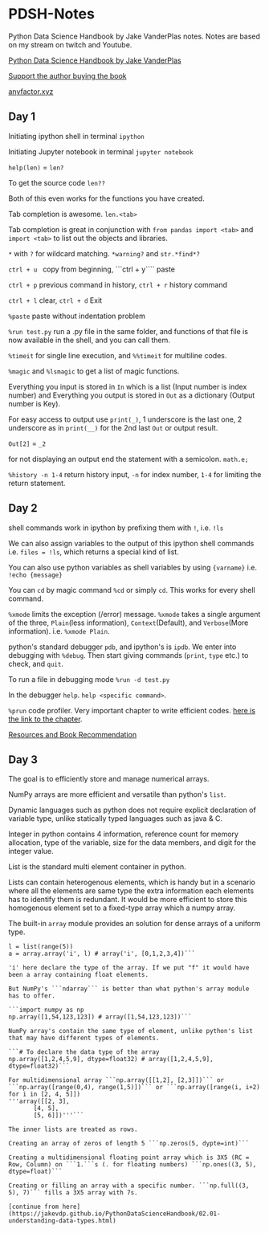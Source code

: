 # PDSH-Notes

Python Data Science Handbook by Jake VanderPlas notes. Notes are based on my stream on twitch and Youtube.

[Python Data Science Handbook by Jake VanderPlas](https://jakevdp.github.io/PythonDataScienceHandbook/)

[Support the author buying the book](http://shop.oreilly.com/product/0636920034919.do)

[anyfactor.xyz](https://www.anyfactor.xyz)

## Day 1

Initiating ipython shell in terminal ```ipython```

Initiating Jupyter notebook in terminal ```jupyter notebook```

```help(len)``` = ```len?```

To get the source code ```len??```

Both of this even works for the functions you have created.

Tab completion is awesome. ```len.<tab>```

Tab completion is great in conjunction with ```from pandas import <tab>``` and ```import <tab>``` to list out the objects and libraries.

```*``` with ```?``` for wildcard matching. ```*warning?``` and ```str.*find*?```

```ctrl + u ``` copy from beginning, ```ctrl + y```` paste

```ctrl + p``` previous command in history, ```ctrl + r``` history command

```ctrl + l``` clear, ```ctrl + d``` Exit

```%paste``` paste without indentation problem

```%run test.py``` run a .py file in the same folder, and functions of that file is now available in the shell, and you can call them.

```%timeit``` for single line execution, and ```%%timeit``` for multiline codes.

```%magic``` and ```%lsmagic``` to get a list of magic functions.

Everything you input is stored in ```In``` which is a list (Input number is index number) and Everything you output is stored in ```Out``` as a dictionary (Output number is Key).

For easy access to output use ```print(_)```, 1 underscore is the last one, 2 underscore as in ```print(__)``` for the 2nd last ```Out``` or output result.

```Out[2]``` = ```_2```

for not displaying an output end the statement with a semicolon. ```math.e;```

```%history -n 1-4``` return history input, ```-n``` for index number,  ```1-4``` for limiting the return statement.

## Day 2

shell commands work in ipython by prefixing them with ```!```, i.e. ```!ls```

We can also assign variables to the output of this ipython shell commands i.e. ```files = !ls```, which returns a special kind of list.

You can also use python variables as shell variables by using ```{varname}``` i.e. ```!echo {message}```

You can ```cd``` by magic command ```%cd``` or simply ```cd```. This works for every shell command.

```%xmode``` limits the exception (/error) message. ```%xmode``` takes a single argument of the three, ```Plain```(less information), ```Context```(Default), and ```Verbose```(More information). i.e. ```%xmode Plain```.

python's standard debugger ```pdb```, and ipython's is ```ipdb```. We enter into debugging with ```%debug```. Then start giving commands (```print```, ```type``` etc.) to check, and ```quit```.

To run a file in debugging mode ```%run -d test.py```

In the debugger ```help```. ```help <specific command>```.

```%prun``` code profiler.  Very important chapter to write efficient codes. [here is the link to the chapter](https://jakevdp.github.io/PythonDataScienceHandbook/01.07-timing-and-profiling.html).

[Resources and Book Recommendation](https://jakevdp.github.io/PythonDataScienceHandbook/01.08-more-ipython-resources.html)

## Day 3

The goal is to efficiently store and manage numerical arrays.

NumPy arrays are more efficient and versatile than python's ```list```.

Dynamic languages such as python does not require explicit declaration of variable type, unlike statically typed languages such as java & C.

Integer in python contains 4 information, reference count for memory allocation, type of the variable, size for the data members, and digit for the integer value.

List is the standard multi element container in python.

Lists can contain heterogenous elements, which is handy but in a scenario where all the elements are same type the extra information each elements has to identify them is redundant. It would be more efficient to store this homogenous element set to a fixed-type array which a numpy array.

The built-in ```array``` module provides an solution for dense arrays of a uniform type.

```import array
l = list(range(5))
a = array.array('i', l) # array('i', [0,1,2,3,4])```

'i' here declare the type of the array. If we put "f" it would have been a array containing float elements.

But NumPy's ```ndarray``` is better than what python's array module has to offer.

```import numpy as np
np.array([1,54,123,123]) # array([1,54,123,123])```

NumPy array's contain the same type of element, unlike python's list that may have different types of elements.

```# To declare the data type of the array
np.array([1,2,4,5,9], dtype=float32) # array([1,2,4,5,9], dtype=float32)```

For multidimensional array ```np.array([[1,2], [2,3]])``` or ```np.array([range(0,4), range(1,5)])``` or ```np.array([range(i, i+2) for i in [2, 4, 5]])
'''array([[2, 3],
       [4, 5],
       [5, 6]])'''```

The inner lists are treated as rows.

Creating an array of zeros of length 5 ```np.zeros(5, dypte=int)```

Creating a multidimensional floating point array which is 3X5 (RC = Row, Column) on ```1.```s (. for floating numbers) ```np.ones((3, 5), dtype=float)```

Creating or filling an array with a specific number. ```np.full((3, 5), 7)``` fills a 3X5 array with 7s.

[continue from here](https://jakevdp.github.io/PythonDataScienceHandbook/02.01-understanding-data-types.html)